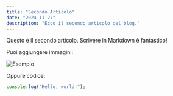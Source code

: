 ```yaml
---
title: "Secondo Articolo"
date: "2024-11-27"
description: "Ecco il secondo articolo del blog."
---
```


Questo è il secondo articolo. Scrivere in Markdown è fantastico!

Puoi aggiungere immagini:

![Esempio](https://via.placeholder.com/150)

Oppure codice:

```javascript
console.log("Hello, world!");
